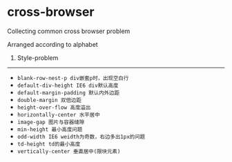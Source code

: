 cross-browser
============

Collecting common cross browser problem


Arranged according to alphabet
1. Style-problem
--------------------------------
- `blank-row-nest-p div嵌套p时，出现空白行`
- `default-div-height IE6 div默认高度`
- `default-margin-padding 默认内外边距`
- `double-margin 双倍边距`
- `height-over-flow 高度溢出`
- `horizontally-center 水平居中`
- `image-gap 图片与容器缝隙`
- `min-height 最小高度问题`
- `odd-width IE6 weidth为奇数，右边多出1px的问题`
- `td-height td的最小高度`
- `vertically-center 垂直居中(限块元素)`